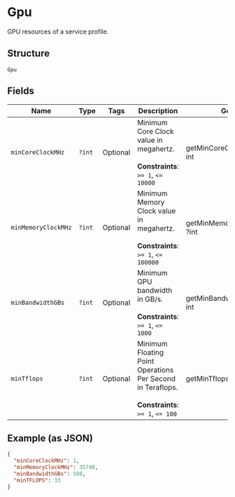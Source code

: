 
# Gpu

GPU resources of a service profile.

## Structure

`Gpu`

## Fields

| Name | Type | Tags | Description | Getter | Setter |
|  --- | --- | --- | --- | --- | --- |
| `minCoreClockMHz` | `?int` | Optional | Minimum Core Clock value in megahertz.<br><br>**Constraints**: `>= 1`, `<= 10000` | getMinCoreClockMHz(): ?int | setMinCoreClockMHz(?int minCoreClockMHz): void |
| `minMemoryClockMHz` | `?int` | Optional | Minimum Memory Clock value in megahertz.<br><br>**Constraints**: `>= 1`, `<= 100000` | getMinMemoryClockMHz(): ?int | setMinMemoryClockMHz(?int minMemoryClockMHz): void |
| `minBandwidthGBs` | `?int` | Optional | Minimum GPU bandwidth in GB/s.<br><br>**Constraints**: `>= 1`, `<= 1000` | getMinBandwidthGBs(): ?int | setMinBandwidthGBs(?int minBandwidthGBs): void |
| `minTflops` | `?int` | Optional | Minimum Floating Point Operations Per Second in Teraflops.<br><br>**Constraints**: `>= 1`, `<= 100` | getMinTflops(): ?int | setMinTflops(?int minTflops): void |

## Example (as JSON)

```json
{
  "minCoreClockMHz": 1,
  "minMemoryClockMHz": 35740,
  "minBandwidthGBs": 588,
  "minTFLOPS": 33
}
```

